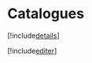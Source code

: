 # Catalogues

[!include[details](catalogues.details.autogen.md)]

[!include[editer](catalogues.editer.autogen.md)]




















